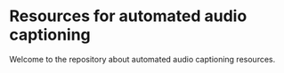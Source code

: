 # Resources for automated audio captioning

Welcome to the repository about automated audio captioning resources. 

